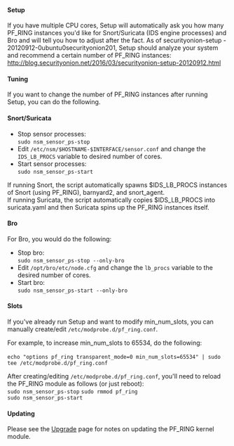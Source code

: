 #### Setup ####

If you have multiple CPU cores, Setup will automatically ask you how many PF\_RING instances you'd like for Snort/Suricata (IDS engine processes) and Bro and will tell you how to adjust after the fact.  As of securityonion-setup - 20120912-0ubuntu0securityonion201, Setup should analyze your system and recommend a certain number of PF_RING instances:  
http://blog.securityonion.net/2016/03/securityonion-setup-20120912.html

#### Tuning

If you want to change the number of PF\_RING instances after running Setup, you can do the following.

#### Snort/Suricata

  * Stop sensor processes:<br>
`sudo nsm_sensor_ps-stop`
  * Edit `/etc/nsm/$HOSTNAME-$INTERFACE/sensor.conf` and change the `IDS_LB_PROCS` variable to desired number of cores.
  * Start sensor processes:<br>
`sudo nsm_sensor_ps-start`

If running Snort, the script automatically spawns $IDS\_LB\_PROCS instances
of Snort (using PF\_RING), barnyard2, and snort\_agent.<br>
If running Suricata, the script automatically copies $IDS_LB_PROCS into<br>
suricata.yaml and then Suricata spins up the PF_RING instances itself.<br>

#### Bro
For Bro, you would do the following:<br>
* Stop bro:<br>
`sudo nsm_sensor_ps-stop --only-bro`
* Edit <code>/opt/bro/etc/node.cfg</code> and change the <code>lb_procs</code> variable to the desired number of cores.<br>
* Start bro:<br>
`sudo nsm_sensor_ps-start --only-bro`

#### Slots
If you've already run Setup and want to modify min_num_slots, you can manually create/edit <code>/etc/modprobe.d/pf_ring.conf</code>.  

For example, to increase min_num_slots to 65534, do the following:<br><br>
`echo "options pf_ring transparent_mode=0 min_num_slots=65534" | sudo tee /etc/modprobe.d/pf_ring.conf`

After creating/editing `/etc/modprobe.d/pf_ring.conf`, you'll need to reload the PF_RING module as follows (or just reboot):<br>
`sudo nsm_sensor_ps-stop`
`sudo rmmod pf_ring`<br>
`sudo nsm_sensor_ps-start`

#### Updating
Please see the [Upgrade](Upgrade) page for notes on updating the PF_RING kernel module.
